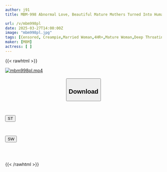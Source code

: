 ```yaml
---
author: j91
title: MBM-998 Abnormal Love, Beautiful Mature Mothers Turned Into Human Toilets 12 People 4 Hours SP3

url: /v/mbm998pl
date: 2025-03-27T14:00:00Z
image: "mbm998pl.jpg"
tags: [Censored, Creampie,Married Woman,4HR+,Mature Woman,Deep Throating	]
maker: [MBM]
actress: [ ]
---
```



{{< rawhtml >}}

<div class="video" data-videoid="yoOgB9GGr1U187B">
    <a href="javascript:;">
        <img src="/v/mbm998pl/mbm998pl.jpg" width="WIDTH" height="HEIGHT" alt="mbm998pl.mp4" loading="lazy">
    </a>
</div>

<script type="text/javascript" src="https://j91.asia/asset/on-demand-st.js"></script>

<br>
  <link rel="stylesheet" href="https://j91.asia/asset/bs5.css">
  
  <center>
  <button class="btn btn-primary" type="button" data-bs-toggle="collapse" data-bs-target=".multi-collapse" aria-expanded="false" aria-controls="multiCollapseExample1 multiCollapseExample2"><h2>Download</h2></button></center>
</p>
<div class="row">
  <div class="col">
    <div class="collapse multi-collapse" id="multiCollapseExample1">
      <div class="card card-body">
	      	      <br>
<div class="buttons">  
<p><a href="/v/mbm998pl/st.html" target="_blank"><button class="btn-hover color-3"><i class="fa fa-download"></i> ST</button></a></p></div>
    </div>
  </div>
</div>
  <div class="col">
    <div class="collapse multi-collapse" id="multiCollapseExample2">
      <div class="card card-body">
	      <br>
<div class="buttons">
<p><a href="/v/mbm998pl/sw.html" target="_blank"><button class="btn-hover color-2"><i class="fa fa-download"></i> SW</button></a></p></div>
<br><br>
      </div>
    </div>
  </div>
</div>

{{< /rawhtml >}}